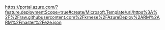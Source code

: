 https://portal.azure.com/?feature.deploymentScope=true#create/Microsoft.Template/uri/https%3A%2F%2Fraw.githubusercontent.com%2Fkrnese%2FAzureDeploy%2ARM%2ARM%2Fmaster%2Fe2e.json